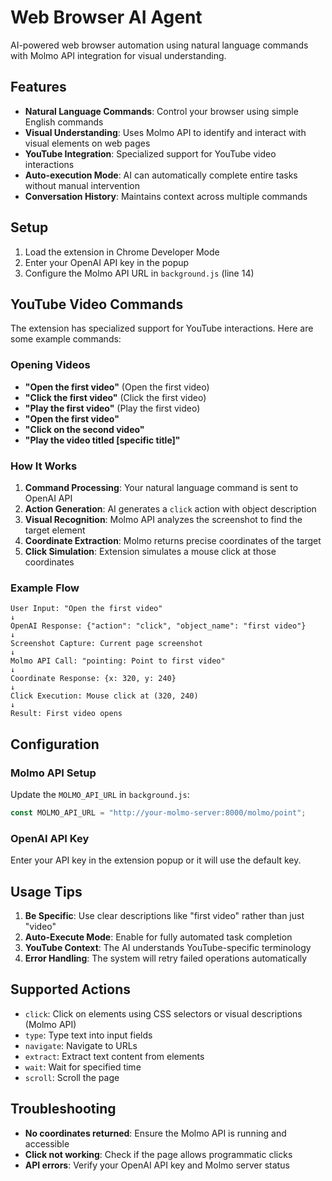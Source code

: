 # Web Browser AI Agent

AI-powered web browser automation using natural language commands with Molmo API integration for visual understanding.

## Features

- **Natural Language Commands**: Control your browser using simple English commands
- **Visual Understanding**: Uses Molmo API to identify and interact with visual elements on web pages
- **YouTube Integration**: Specialized support for YouTube video interactions
- **Auto-execution Mode**: AI can automatically complete entire tasks without manual intervention
- **Conversation History**: Maintains context across multiple commands

## Setup

1. Load the extension in Chrome Developer Mode
2. Enter your OpenAI API key in the popup
3. Configure the Molmo API URL in `background.js` (line 14)

## YouTube Video Commands

The extension has specialized support for YouTube interactions. Here are some example commands:

### Opening Videos
- **"Open the first video"** (Open the first video)
- **"Click the first video"** (Click the first video)
- **"Play the first video"** (Play the first video)
- **"Open the first video"**
- **"Click on the second video"**
- **"Play the video titled [specific title]"**

### How It Works

1. **Command Processing**: Your natural language command is sent to OpenAI API
2. **Action Generation**: AI generates a `click` action with object description
3. **Visual Recognition**: Molmo API analyzes the screenshot to find the target element
4. **Coordinate Extraction**: Molmo returns precise coordinates of the target
5. **Click Simulation**: Extension simulates a mouse click at those coordinates

### Example Flow

```
User Input: "Open the first video"
↓
OpenAI Response: {"action": "click", "object_name": "first video"}
↓
Screenshot Capture: Current page screenshot
↓
Molmo API Call: "pointing: Point to first video"
↓
Coordinate Response: {x: 320, y: 240}
↓
Click Execution: Mouse click at (320, 240)
↓
Result: First video opens
```

## Configuration

### Molmo API Setup
Update the `MOLMO_API_URL` in `background.js`:
```javascript
const MOLMO_API_URL = "http://your-molmo-server:8000/molmo/point";
```

### OpenAI API Key
Enter your API key in the extension popup or it will use the default key.

## Usage Tips

1. **Be Specific**: Use clear descriptions like "first video" rather than just "video"
2. **Auto-Execute Mode**: Enable for fully automated task completion
3. **YouTube Context**: The AI understands YouTube-specific terminology
4. **Error Handling**: The system will retry failed operations automatically

## Supported Actions

- `click`: Click on elements using CSS selectors or visual descriptions (Molmo API)
- `type`: Type text into input fields
- `navigate`: Navigate to URLs
- `extract`: Extract text content from elements
- `wait`: Wait for specified time
- `scroll`: Scroll the page

## Troubleshooting

- **No coordinates returned**: Ensure the Molmo API is running and accessible
- **Click not working**: Check if the page allows programmatic clicks
- **API errors**: Verify your OpenAI API key and Molmo server status